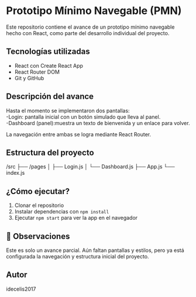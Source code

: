# Prototipo Mínimo Navegable (PMN)

Este repositorio contiene el avance de un prototipo mínimo navegable hecho con React, como parte del desarrollo individual del proyecto.

##  Tecnologías utilizadas

- React con Create React App
- React Router DOM
- Git y GitHub

## Descripción del avance

Hasta el momento se implementaron dos pantallas:  
-Login: pantalla inicial con un botón simulado que lleva al panel.  
-Dashboard (panel):muestra un texto de bienvenida y un enlace para volver.

La navegación entre ambas se logra mediante React Router.

## Estructura del proyecto

/src ├── /pages │ ├── Login.js │ └── Dashboard.js ├── App.js └── index.js

## ¿Cómo ejecutar?

1. Clonar el repositorio
2. Instalar dependencias con `npm install`
3. Ejecutar `npm start` para ver la app en el navegador

## 💬 Observaciones

Este es solo un avance parcial. Aún faltan pantallas y estilos, pero ya está configurada la navegación y estructura inicial del proyecto.

##  Autor

idecelis2017
